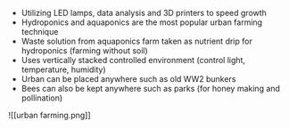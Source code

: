 - Utilizing LED lamps, data analysis and 3D printers to speed growth
- Hydroponics and aquaponics are the most popular urban farming technique
- Waste solution from aquaponics farm taken as nutrient drip for hydroponics (farming without soil)
- Uses vertically stacked controlled environment (control light, temperature, humidity)
- Urban can be placed anywhere such as old WW2 bunkers
- Bees can also be kept anywhere such as parks (for honey making and pollination)


![[urban farming.png]]